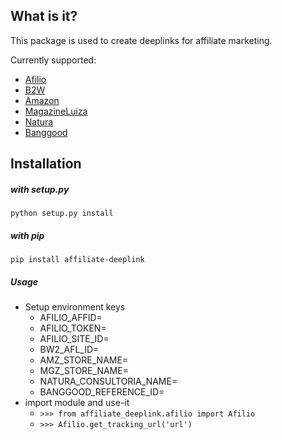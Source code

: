 ## What is it?
This package is used to create deeplinks for affiliate marketing.

Currently supported:
 * [Afilio](http://afilio.com.br/)
 * [B2W](https://secure.afiliados.com.br/)
 * [Amazon](https://associados.amazon.com.br/)
 * [MagazineLuiza](https://www.magazinevoce.com.br/)
 * [Natura](https://natura.com.br)
 * [Banggood](https://www.banggood.com)

## Installation
##### with setup.py
`python setup.py install`
##### with pip
`pip install affiliate-deeplink`


##### Usage
* Setup environment keys
    * AFILIO_AFFID=
    * AFILIO_TOKEN=
    * AFILIO_SITE_ID=
    * BW2_AFL_ID=
    * AMZ_STORE_NAME=
    * MGZ_STORE_NAME=
    * NATURA_CONSULTORIA_NAME=
    * BANGGOOD_REFERENCE_ID=
* import module and use-it
    * `>>> from affiliate_deeplink.afilio import Afilio`
    * `>>> Afilio.get_tracking_url('url')`